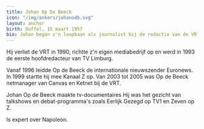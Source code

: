 ```yaml
---
title: Johan Op De Beeck
icon: "/img/ankers/johanodb.svg"
layout: anchor
birth: Duffel, 15 maart 1957
bio: Johan begon z'n loopbaan als journalist bij de redactie van de VRT in 1980 waar hij presentator was van Het Journaal. Hij verliet de VRT in 1990
---
```


Hij verliet de VRT in 1990, richtte z'n eigen mediabedrijf op en werd in 1993 de eerste hoofdredacteur van TV Limburg.

Vanaf 1996 leidde Op de Beeck de internationale nieuwszender Euronews. In 1999 startte hij mee Kanaal Z op. Van 2003 tot 2005 was Op de Beeck netmanager van Canvas en Ketnet bij de VRT.

Johan Op de Beeck maakte tv-documentaires Hij was het gezicht van talkshows en debat-programma's zoals Eerlijk Gezegd op TV1 en Zeven op Z.

Is expert over Napoleon.
